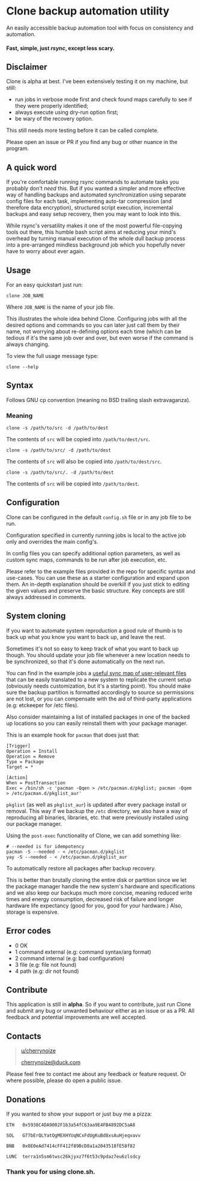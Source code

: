 # Clone backup automation utility

An easily accessible backup automation tool with focus on consistency
and automation. 

#### Fast, simple, just *rsync*, except less scary.

## Disclaimer

Clone is alpha at best. I've been extensively testing it on my
machine, but still:
- run jobs in verbose mode first and check found maps carefully to
see if they were properly identified;
- always execute using dry-run option first;
- be wary of the recovery option.

This still needs more testing before it can be called complete.

Please open an issue or PR if you find any bug or other nuance in the
program.

## A quick word

If you're comfortable running rsync commands to automate tasks
you probably don't *need* this. But if you wanted a
simpler and more effective way of handling backups and
automated synchronization using separate config files for each task,
implementing auto-tar compression (and therefore data encryption),
structured script execution, incremental backups and easy setup
recovery, then you may want to look into this.

While rsync's versatility makes it one of the most
powerful file-copying tools out there, this humble bash script
aims at reducing your mind's overhead by turning manual execution
of the whole dull backup process into a pre-arranged mindless
background job which you hopefully never have to worry about
ever again.

## Usage

For an easy quickstart just run:

    clone JOB_NAME

Where `JOB_NAME` is the name of your job file.

This illustrates the whole idea behind Clone. Configuring jobs with
all the desired options and commands so you can later just call them
by their name, not worrying about re-defining options each time
(which can be tedious if it's the same job over and over, but even
worse if the command is always changing.

To view the full usage message type:

    clone --help

## Syntax

Follows GNU cp convention (meaning no BSD trailing slash
extravaganza).

### Meaning

    clone -s /path/to/src -d /path/to/dest

The contents of `src` will be copied into `/path/to/dest/src`.

    clone -s /path/to/src/ -d /path/to/dest

The contents of `src` will also be copied into `/path/to/dest/src`.

    clone -s /path/to/src/. -d /path/to/dest

The contents of `src` will be copied into `/path/to/dest`.

## Configuration

Clone can be configured in the default `config.sh` file
or in any job file to be run.

Configuration specified in currently running jobs is local to the
active job only and overrides the main config's.

In config files you can specify additional option parameters, as
well as custom sync maps, commands to be run after job execution,
etc.

Please refer to the example files provided in the repo for specific
syntax and use-cases. You can use these as a starter configuration
and expand upon
them. An in-depth explanation should be overkill if you just stick
to editing the given
values and preserve the basic structure. Key concepts are still
always addressed in comments.

## System cloning

If you want to automate system reproduction a good rule of thumb
is to back up what you know you want to back up, and leave the rest.

Sometimes it's not so easy to keep track of what you want to back
up though. You should update your job file whenever a new location
needs to be synchronized, so that it's done automatically on the next
run.

You can find in the example jobs a [useful sync map of user-relevant
files](jobs/sync.sh) that can be easily translated to a new system to
replicate the current setup (obviously needs customization, but it's
a starting point). You should make sure the backup partition
is formatted accordingly to source so permissions are not lost,
or you can compensate with the aid of third-party applications (e.g:
etckeeper for /etc files).

Also consider maintaining a list of installed packages in one of the
backed up locations so you can easily reinstall them with your
package manager.

This is an example hook for `pacman` that does just that:

    [Trigger]
    Operation = Install
    Operation = Remove
    Type = Package
    Target = *

    [Action]
    When = PostTransaction
    Exec = /bin/sh -c 'pacman -Qqen > /etc/pacman.d/pkglist; pacman -Qqem > /etc/pacman.d/pkglist_aur'

`pkglist` (as well as `pkglist_aur`) is updated after every package
install or removal. This way if we backup the `/etc` directory, we
also have a way of reproducing all binaries, libraries, etc. that
were previously installed using our package manager.

Using the `post-exec` functionality of Clone, we can add something
like:

    # --needed is for idempotency
    pacman -S --needed - < /etc/pacman.d/pkglist
    yay -S --needed - < /etc/pacman.d/pkglist_aur

To automatically restore all packages after backup recovery.

This is better than brutally cloning the entire disk or partition
since we let the package manager handle the new system's hardware
and specifications and we also keep our backups much more concise,
meaning reduced write times and energy consumption, decreased risk
of failure and longer hardware life expectancy (good for you, good
for your hardware.) Also, storage is expensive.

## Error codes

- 0 OK
- 1 command external (e.g: command syntax/arg format)
- 2 command internal (e.g: bad configuration)
- 3 file (e.g: file not found)
- 4 path (e.g: dir not found)

## Contribute

This application is still in **alpha**. So if you want to
contribute, just run Clone and submit any bug or unwanted
behaviour either as an issue or as a PR. All feedback and
potential improvements are well accepted.

## Contacts

> [u/cherrynoize](https://www.reddit.com/user/cherrynoize)
>
> [cherrynoize@duck.com](mailto:cherrynoize@duck.com)

Please feel free to contact me about any feedback or feature
request. Or where possible, please do open a public issue. 

## Donations

If you wanted to show your support or just buy me a pizza:

    ETH   0x5938C4DA9002F1b3a54fC63aa9E4FB4892DC5aA8

    SOL   G77bErQLYatQgMEXHYUqNCxFdUgKuBd8xsAuHjeqvavv

    BNB   0x0E0eAd7414cFF412f89BcD8a1a2043518fE58f82

    LUNC  terra1n5sm6twsc26kjyxz7f6t53c9pdaz7eu6zlsdcy

### Thank you for using clone.sh.
